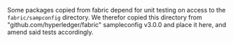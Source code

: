 
Some packages copied from fabric depend for unit testing on access to the `fabric/sampconfig` directory.
We therefor copied this directory from "github.com/hyperledger/fabric" sampleconfig v3.0.0 and place it here,
and amend said tests accordingly.
